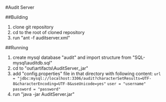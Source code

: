 #Audit Server

##Building
1. clone git repository
2. cd to the root of cloned repository
3. run "ant -f auditserver.xml"

##Running
1. create mysql database "audit" and import structure from "SQL-mysql\auditdb.sql"
2. cd to "out\artifacts\AuditServer_jar"
3. add "config.properties" file in that directory with following content:
`url = "jdbc:mysql://localhost:3306/audit?characterSetResults=UTF-8&characterEncoding=UTF-8&useUnicode=yes"`
`user = "username"`
`password = "password"`
4. run "java -jar AuditServer.jar"